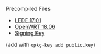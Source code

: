Precompiled Files

* [LEDE 17.01](LEDE/)
* [OpenWRT 18.06](OpenWrt/)
* [Signing Key](public.key)

(add with `opkg-key add public.key`)
